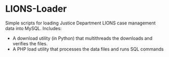 # LIONS-Loader

Simple scripts for loading Justice Department LIONS case management data into MySQL. Includes:

* A download utility (in Python) that multithreads the downloads and verifies the files. 
* A PHP load utility that processes the data files and runs SQL commands

